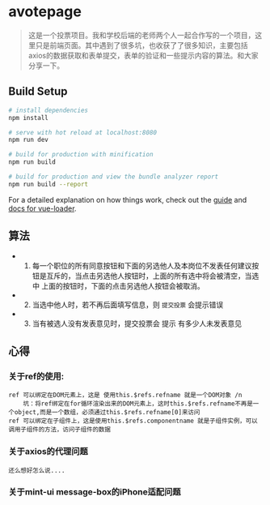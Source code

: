 # avotepage

> 这是一个投票项目。我和学校后端的老师两个人一起合作写的一个项目，这里只是前端页面。其中遇到了很多坑，也收获了了很多知识，主要包括 axios的数据获取和表单提交，表单的验证和一些提示内容的算法。和大家分享一下。

## Build Setup

``` bash
# install dependencies
npm install

# serve with hot reload at localhost:8080
npm run dev

# build for production with minification
npm run build

# build for production and view the bundle analyzer report
npm run build --report
```

For a detailed explanation on how things work, check out the [guide](http://vuejs-templates.github.io/webpack/) and [docs for vue-loader](http://vuejs.github.io/vue-loader).

## 算法
  * 1. 每一个职位的所有同意按钮和下面的另选他人及本岗位不发表任何建议按钮是互斥的，当点击另选他人按钮时，上面的所有选中将会被清空，当选中
  上面的按钮时，下面的点击另选他人按钮会被取消。
  * 2. 当选中他人时，若不再后面填写信息，则 `提交投票` 会提示错误
  * 3. 当有被选人没有发表意见时，提交投票会 提示 有多少人未发表意见

## 心得
### 关于ref的使用: 
    ref 可以绑定在DOM元素上，这是 使用this.$refs.refname 就是一个DOM对象 /n
        坑：将ref绑定在for循环渲染出来的DOM元素上，这时this.$refs.refname不再是一个object,而是一个数组，必须通过this.$refs.refname[0]来访问
    ref 可以绑定在子组件上，这是使用this.$refs.componentname 就是子组件实例，可以调用子组件的方法，访问子组件的数据
### 关于axios的代理问题
    还么想好怎么说....
### 关于mint-ui message-box的iPhone适配问题
